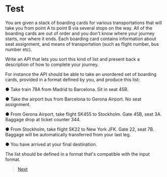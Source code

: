 ﻿# Test
You are given a stack of boarding cards for various transportations that will take you from point A to point B via several stops on the way. All of the boarding cards are out of order and you don't know where your journey starts, nor where it ends. Each boarding card contains information about seat assignment, and means of transportation (such as flight number, bus number etc).
 
Write an API that lets you sort this kind of list and present back a description of how to complete your journey.
 
For instance the API should be able to take an unordered set of boarding cards, provided in a format defined by you, and produce this list:
 
● Take train 78A from Madrid to Barcelona. Sit in seat 45B.
 
● Take the airport bus from Barcelona to Gerona Airport. No seat assignment.
 
● From Gerona Airport, take flight SK455 to Stockholm. Gate 45B, seat 3A. Baggage drop at ticket counter 344.
 
● From Stockholm, take flight SK22 to New York JFK. Gate 22, seat 7B. Baggage will be automatically transferred from your last leg.
 
● You have arrived at your final destination.
 
The list should be defined in a format that's compatible with the input format.

> [Next](../Expectations/BoardingCardController.md)